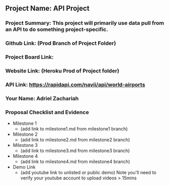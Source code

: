 ## Project Name: API Project
### Project Summary: This project will primarily use data pull from an API to do something project-specific.
### Github Link: (Prod Branch of Project Folder)
### Project Board Link: 
### Website Link: (Heroku Prod of Project folder)
### API Link: https://rapidapi.com/navii/api/world-airports
### Your Name: Adriel Zachariah

 
 
### Proposal Checklist and Evidence

- Milestone 1
  - (add link to milestone1.md from milestone1 branch)  
- Milestone 2
  - (add link to milestone2.md from milestone2 branch)
- Milestone 3
  - (add link to milestone3.md from milestone3 branch)
- Milestone 4
  - (add link to milestone4.md from milestone4 branch)
- Demo Link
  - (add youtube link to unlisted or public demo) Note you'll need to verify your youtube account to upload videos > 15mins
  
